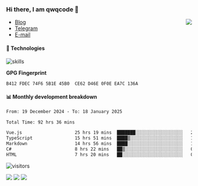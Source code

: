 <!--![](https://user-images.githubusercontent.com/22412567/89914023-fb3a6e80-dc26-11ea-82ba-5ed80e2ffb69.jpg)-->

### Hi there, I am qwqcode 👋

<img src="https://github-readme-stats.mrdulin.vercel.app/api?username=qwqcode&count_private=true&show_icons=true&hide_border=true&icon_color=586069&title_color=0366d6" align="right">

- [Blog](https://qwqaq.com/)
- [Telegram](https://t.me/qwqcode)
- [E-mail](mailto:qwqcode@gmail.com)

#### 🔧 Technologies

![skills](https://skillicons.dev/icons?i=go,ts,cs,js,java,php,py,regex,docker,git,svelte,sass,vue,nuxtjs,webpack,vite,laravel,electron,redis,vscode,visualstudio,idea,androidstudio,figma,ai,ps,pr,powershell,vim,bash&theme=light)

**GPG Fingerprint**

```
B412 FDEC 74F6 5B1E 45B0  CE62 D46E 0F0E EA7C 136A
```

#### 📊 Monthly development breakdown

<!--START_SECTION:waka-->

```txt
From: 19 December 2024 - To: 18 January 2025

Total Time: 92 hrs 36 mins

Vue.js                    25 hrs 19 mins  ███████░░░░░░░░░░░░░░░░░░   27.35 %
TypeScript                15 hrs 51 mins  ████▒░░░░░░░░░░░░░░░░░░░░   17.12 %
Markdown                  14 hrs 56 mins  ████░░░░░░░░░░░░░░░░░░░░░   16.13 %
C#                        8 hrs 22 mins   ██▒░░░░░░░░░░░░░░░░░░░░░░   09.04 %
HTML                      7 hrs 20 mins   ██░░░░░░░░░░░░░░░░░░░░░░░   07.93 %
```

<!--END_SECTION:waka-->

![visitors](https://visitor-badge.laobi.icu/badge?page_id=qwqcode.visitor-badge)

<p>
  <img src="https://api.githubtrends.io/user/svg/qwqcode/langs?time_range=one_year&theme=classic" />
  <img src="https://api.githubtrends.io/user/svg/qwqcode/repos?time_range=one_year&theme=classic" />
  <img src="https://github-readme-stats.vercel.app/api/top-langs?username=qwqcode&show_icons=true&locale=en&layout=compact&hide=html&langs_count=20" />
</p>
